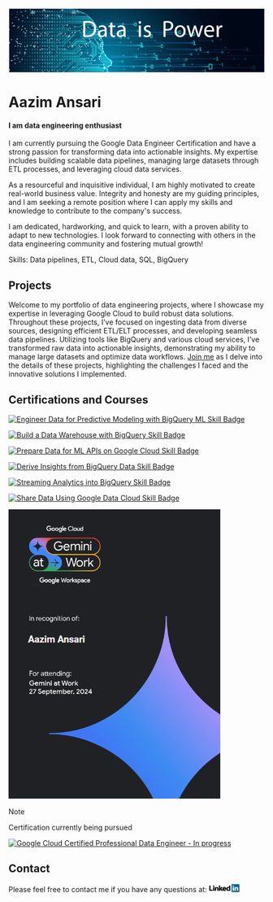 ![I am data engineering enthusiast](https://github.com/Aazimindxb/AzimAnsari/blob/main/data_is_Power.jpeg)

# Aazim Ansari
#### I am data engineering enthusiast

I am currently pursuing the Google Data Engineer Certification and have a strong passion for transforming data into actionable insights. My expertise includes building scalable data pipelines, managing large datasets through ETL processes, and leveraging cloud data services.

As a resourceful and inquisitive individual, I am highly motivated to create real-world business value. Integrity and honesty are my guiding principles, and I am seeking a remote position where I can apply my skills and knowledge to contribute to the company's success.

I am dedicated, hardworking, and quick to learn, with a proven ability to adapt to new technologies. I look forward to connecting with others in the data engineering community and fostering mutual growth!

Skills: Data pipelines, ETL, Cloud data, SQL, BigQuery

## Projects
Welcome to my portfolio of data engineering projects, where I showcase my expertise in leveraging Google Cloud to build robust data solutions. Throughout these projects, I’ve focused on ingesting data from diverse sources, designing efficient ETL/ELT processes, and developing seamless data pipelines. Utilizing tools like BigQuery and various cloud services, I’ve transformed raw data into actionable insights, demonstrating my ability to manage large datasets and optimize data workflows. [Join me](https://github.com/Aazimindxb/AzimAnsari/tree/main/GCP-Data-Engineering-Projects#google-cloud-data-engineering-projects) as I delve into the details of these projects, highlighting the challenges I faced and the innovative solutions I implemented.

## Certifications and Courses
  
 [![Engineer Data for Predictive Modeling with BigQuery ML Skill Badge](https://images.credly.com/size/340x340/images/6160e2c1-4a95-4f47-8c5b-f2dde7bb6a67/image.png)](https://www.credly.com/badges/ee1422e5-3a5e-4989-89a2-4f2d21482a7f/public_url)

 [![Build a Data Warehouse with BigQuery Skill Badge](https://images.credly.com/size/340x340/images/8ab21779-042f-4616-a6ab-fd0d62648b24/image.png)](https://www.credly.com/badges/daf28d78-1a9e-4161-981c-050288334262/public_url)

 [![Prepare Data for ML APIs on Google Cloud Skill Badge](https://images.credly.com/size/340x340/images/68756311-9319-4eeb-a2b7-76defc8dd8a2/image.png)](https://www.credly.com/badges/44a40b53-0d63-40c0-b82b-0901c120f86c/public_url)

 [![Derive Insights from BigQuery Data Skill Badge](https://images.credly.com/size/340x340/images/11088b22-7be5-4fe3-995d-c014514c8dc3/image.png)](https://www.credly.com/badges/fe7378f7-15d7-434f-9a51-7240eca01741/public_url)

 [![Streaming Analytics into BigQuery Skill Badge](https://images.credly.com/size/340x340/images/3934ff47-3ef9-40cb-82d2-66a40d33886a/image.png)](https://www.credly.com/badges/79ed57e8-862e-405d-8a9b-16e8e4364ecc/public_url)

 [![Share Data Using Google Data Cloud Skill Badge](https://images.credly.com/size/340x340/images/b0e1da4e-e1c9-4201-9803-cf3389e1d0f9/image.png)](https://www.credly.com/badges/8c1ba442-aab0-40f7-a9a4-fded6c200a6a/public_url)

 [![Google Cloud Gemini at Work credential from Google Cloud Asia Pacific](Gemini_at_work_attendence_certificate.png)](https://sgq.io/ots9Sh7)


> [!NOTE]
> Certification currently being pursued

 [![Google Cloud Certified Professional Data Engineer - In progress](https://images.credly.com/size/340x340/images/2d613ff8-8879-430b-b2d8-925fa29785e8/image.png)](https://www.credly.com/org/google-cloud/badge/professional-data-engineer-certification)



## Contact

Please feel free to contact me if you have any questions at: <a href="https://ae.linkedin.com/in/aazim-ansari">
    <img src="https://github.com/Aazimindxb/AzimAnsari/blob/main/GCP-Data-Engineering-Projects/LinkedIn_Logo.png" alt="LinkedIn" width="60">
</a>
